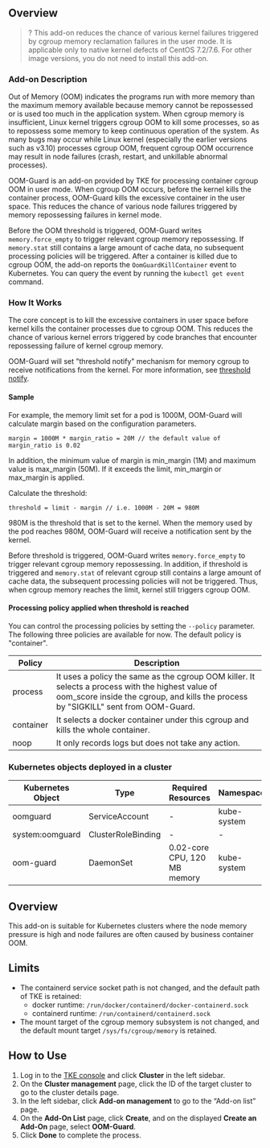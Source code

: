 ## Overview 
>? This add-on reduces the chance of various kernel failures triggered by cgroup memory reclamation failures in the user mode. It is applicable only to native kernel defects of CentOS 7.2/7.6. For other image versions, you do not need to install this add-on.


### Add-on Description
Out of Memory (OOM) indicates the programs run with more memory than the maximum memory available because memory cannot be repossessed or is used too much in the application system. When cgroup memory is insufficient, Linux kernel triggers cgroup OOM to kill some processes, so as to repossess some memory to keep continuous operation of the system. As many bugs may occur while Linux kernel (especially the earlier versions such as v3.10) processes cgroup OOM, frequent cgroup OOM occurrence may result in node failures (crash, restart, and unkillable abnormal processes).

OOM-Guard is an add-on provided by TKE for processing container cgroup OOM in user mode. When cgroup OOM occurs, before the kernel kills the container process, OOM-Guard kills the excessive container in the user space. This reduces the chance of various node failures triggered by memory repossessing failures in kernel mode.

Before the OOM threshold is triggered, OOM-Guard writes `memory.force_empty` to trigger relevant cgroup memory repossessing. If `memory.stat` still contains a large amount of cache data, no subsequent processing policies will be triggered. After a container is killed due to cgroup OOM, the add-on reports the `OomGuardKillContainer` event to Kubernetes. You can query the event by running the `kubectl get event` command.

### How It Works
The core concept is to kill the excessive containers in user space before kernel kills the container processes due to cgroup OOM. This reduces the chance of various kernel errors triggered by code branches that encounter repossessing failure of kernel cgroup memory.

OOM-Guard will set "threshold notify" mechanism for memory cgroup to receive notifications from the kernel. For more information, see [threshold notify](https://lwn.net/Articles/529927/).

#### Sample
For example, the memory limit set for a pod is 1000M, OOM-Guard will calculate margin based on the configuration parameters.
```
margin = 1000M * margin_ratio = 20M // the default value of margin_ratio is 0.02
```
In addition, the minimum value of margin is min_margin (1M) and maximum value is max_margin (50M). If it exceeds the limit, min_margin or max_margin is applied.

Calculate the threshold:
```
threshold = limit - margin // i.e. 1000M - 20M = 980M
```
980M is the threshold that is set to the kernel. When the memory used by the pod reaches 980M, OOM-Guard will receive a notification sent by the kernel.

Before threshold is triggered, OOM-Guard writes `memory.force_empty` to trigger relevant cgroup memory repossessing. In addition, if threshold is triggered and `memory.stat` of relevant cgroup still contains a large amount of cache data, the subsequent processing policies will not be triggered. Thus, when cgroup memory reaches the limit, kernel still triggers cgroup OOM.

#### Processing policy applied when threshold is reached
You can control the processing policies by setting the `--policy` parameter. The following three policies are available for now. The default policy is "container".

|Policy | Description|
|---------|---------|
|process | It uses a policy the same as the cgroup OOM killer. It selects a process with the highest value of oom_score inside the cgroup, and kills the process by "SIGKILL" sent from OOM-Guard.| 
|container | It selects a docker container under this cgroup and kills the whole container.| 
|noop | It only records logs but does not take any action.| 

### Kubernetes objects deployed in a cluster

| Kubernetes Object | Type | Required Resources | Namespaces |
| ------------------- | ------------------ | ----------------------- | --------------- |
| oomguard | ServiceAccount | - | kube-system |
| system:oomguard | ClusterRoleBinding |- | - |
| oom-guard | DaemonSet | 0.02-core CPU, 120 MB memory | kube-system |

## Overview 
This add-on is suitable for Kubernetes clusters where the node memory pressure is high and node failures are often caused by business container OOM.

## Limits
- The containerd service socket path is not changed, and the default path of TKE is retained:
   - docker runtime: `/run/docker/containerd/docker-containerd.sock`
   - containerd runtime: `/run/containerd/containerd.sock`
- The mount target of the cgroup memory subsystem is not changed, and the default mount target `/sys/fs/cgroup/memory` is retained.

## How to Use

1. Log in to the [TKE console](https://console.cloud.tencent.com/tke2) and click **Cluster** in the left sidebar.
2. On the **Cluster management** page, click the ID of the target cluster to go to the cluster details page.
3. In the left sidebar, click **Add-on management** to go to the “Add-on list” page.
4. On the **Add-On List** page, click **Create**, and on the displayed **Create an Add-On** page, select **OOM-Guard**.
5. Click **Done** to complete the process.
